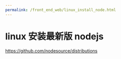```yaml
---
permalink: /front_end_web/linux_install_node.html
---
```


# linux 安装最新版 nodejs

https://github.com/nodesource/distributions

